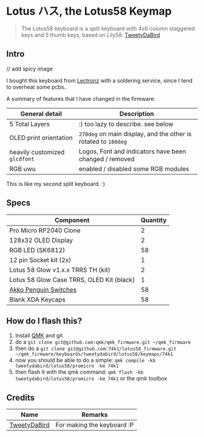 # Lotus ハス, the Lotus58 Keymap

> The Lotus58 keyboard is a split keyboard with 4x6 column staggered keys and 5 thumb keys, based on Lily58.
> [TweetyDaBird](https://github.com/TweetyDaBird/Lotus-Keyboard)

## Intro

// add spicy image

I bought this keyboard from [Lectronz](https://lectronz.com/stores/tweetys-wild-thinking) with a soldering service, since I tend to overheat some pcbs..

A summary of features that I have changed in the firmware:

| General detail | Description |
|----------------|-------------|
| 5 Total Layers | :) too lazy to describe. see below |
| OLED print orientation | `270deg` on main display, and the other is rotated to `180deg` |
| heavily customized `glcdfont` | Logos, Font and indicators have been changed / removed |
| RGB uwu | enabled / disabled some RGB modules |

This is like my second split keyboard. :)

## Specs

| Component | Quantity |
|-----------|----------|
| Pro Micro RP2040 Clone | 2 |
| 128x32 OLED Display | 2 |
| RGB LED (SK6812) | 58 |
| 12 pin Socket kit (2x) | 1 |
| Lotus 58 Glow v1.x.x TRRS TH (kit) | 2 |
| Lotus 58 Glow Case TRRS, OLED Kit (black) | 1 |
| [Akko Penguin Switches](https://en.akkogear.com/product/akko-v3-pro-penguin-switch-silent/) | 58 |
| Blank XDA Keycaps | 58 |

## How do I flash this?

1. Install [QMK](https://docs.qmk.fm/#/newbs) and git
2. do a `git clone git@github.com:qmk/qmk_firmware.git ~/qmk_firmware`
3. then do a `git clone git@github.com:74k1/lotus58_firmware.git ~/qmk_firmware/keyboards/tweetydabird/lotus58/keymaps/74k1`
4. now you should be able to do a simple: `qmk compile -kb tweetydabird/lotus58/promicro -km 74k1`
5. then flash it with the qmk command: `qmk flash -kb tweetydabird/lotus58/promicro -km 74k1` or the qmk toolbox

## Credits

| Name | Remarks |
|------|---------|
| [TweetyDaBird](https://github.com/TweetyDaBird) | For making the keyboard :P |
